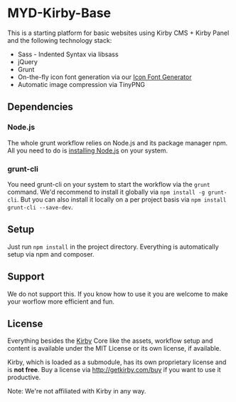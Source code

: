# MYD-Kirby-Base

This is a starting platform for basic websites using Kirby CMS + Kirby Panel and the following technology stack:

- Sass - Indented Syntax via libsass
- jQuery
- Grunt
- On-the-fly icon font generation via our [Icon Font Generator](https://github.com/madeyourday/SVG-Icon-Font-Generator)
- Automatic image compression via TinyPNG

## Dependencies

### Node.js

The whole grunt workflow relies on Node.js and its package manager npm. All you need to do is [installing Node.js](https://nodejs.org/) on your system.

### grunt-cli

You need grunt-cli on your system to start the workflow via the `grunt` command. We'd recommend to install it globally via `npm install -g grunt-cli`. But you can also install it locally on a per project basis via `npm install grunt-cli --save-dev`.

## Setup

Just run `npm install` in the project directory. Everything is automatically setup via npm and composer.

## Support

We do not support this. If you know how to use it you are welcome to make your worflow more efficient and fun.

## License

Everything besides the [Kirby](http://getkirby.com/) Core like the assets, workflow setup and content is available under the MIT License or its own license, if available.

Kirby, which is loaded as a submodule, has its own proprietary license and is **not free**. Buy a license via http://getkirby.com/buy if you want to use it productive.

Note: We're not affiliated with Kirby in any way.
